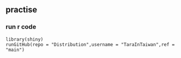 ## practise

### run r code 
```
library(shiny)
runGitHub(repo = "Distribution",username = "TaraInTaiwan",ref = "main")
```
